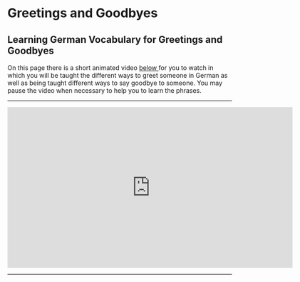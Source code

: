 
<body>
<h1> Greetings and Goodbyes</h1>
<h2> Learning German Vocabulary for Greetings and Goodbyes </h2>


<p> On this page there is a short animated video <u>below </u> for you to watch in which you will be taught the different ways to greet someone in German as well as being taught different ways to say goodbye to someone. You may pause the video when necessary to help you to learn the phrases. </p>

<hr>

<iframe width="640" height="360" src="https://www.powtoon.com/embed/fSynuUofZ4v/" frameborder="0"></iframe>


<hr>
  
  
  




